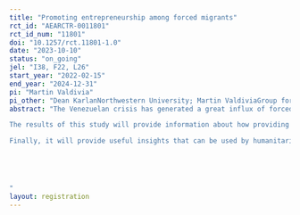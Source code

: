 ```yaml
---
title: "Promoting entrepreneurship among forced migrants"
rct_id: "AEARCTR-0011801"
rct_id_num: "11801"
doi: "10.1257/rct.11801-1.0"
date: "2023-10-10"
status: "on_going"
jel: "I38, F22, L26"
start_year: "2022-02-15"
end_year: "2024-12-31"
pi: "Martin Valdivia"
pi_other: "Dean KarlanNorthwestern University; Martin ValdiviaGroup for the Analysis of Development; Ben RothHarvard Business School; Natalia Rigol () Harvard Business School; Diego Santa Maria () Harvard University"
abstract: "The Venezuelan crisis has generated a great influx of forced migrants into Peru in the last five years, representing a significant challenge to the mostly informal and precarious labor markets. Due to this situation, IPA and Save the Children (StC) have teamed up to evaluate the impact of a cash transfer program aimed at helping start or improve the entrepreneurships of forced migrants. StC recruits vulnerable families of Venezuelan migrants and provides some initial emergency support, followed by help to increase their income-generating capacities. Our study focuses on those that are selected into and finish a business training program, mainly women, and randomly assign them to receive a cash transfer to fund the creation of a new firm or the expansion of an already established one.  
The results of this study will provide information about how providing capital to immigrant entrepreneurs affects the profitability and sustainability of their businesses, with a focus on how exactly the money is spent and the perceived and realized resilience of the businesses to external volatility. They will also shed light on how entrepreneurship outcomes interact with the recipient’s household situation, by examining  other sources of income, other members’ labor market situation, and household expenses across different categories.
Finally, it will provide useful insights that can be used by humanitarian and development organizations to better target entrepreneurship activities, transition households out of humanitarian aid, and enhance the sustainability of cash project outcomes. If the grant for entrepreneurs has a positive effect on migrants, especially after the cash assistance ends, it would be one of the very few livelihood interventions proven to work in humanitarian contexts.


"
layout: registration
---
```


